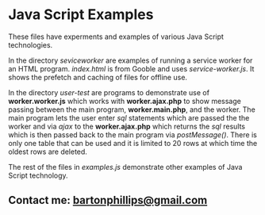 # Java Script Examples

These files have experments and examples of various Java Script technologies.

In the directory *seviceworker* are examples of running a service worker for an HTML program.
*index.html* is from Gooble and uses *service-worker.js*. It shows the prefetch and caching
of files for offline use.

In the directory *user-test* are programs to demonstrate use of **worker.worker.js** which works
with **worker.ajax.php** to show message passing between the main program, **worker.main.php**,
and the worker. The main program lets the user enter *sql* statements which are passed the the
worker and via *ajax* to the **worker.ajax.php** which returns the *sql* results which is then passed
back to the main program via *postMessage()*. There is only one table that can be used and it is
limited to 20 rows at which time the oldest rows are deleted.

The rest of the files in *examples.js* demonstrate other examples of Java Script technology.

## Contact me: [bartonphillips@gmail.com](mailto:bartonphillips@gmail.com)

